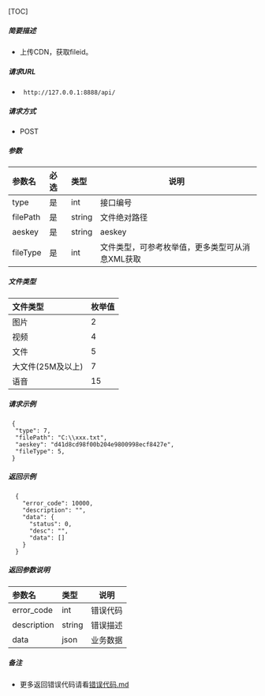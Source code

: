 

[TOC]
    
##### 简要描述

- 上传CDN，获取fileid。

##### 请求URL
- ` http://127.0.0.1:8888/api/`
  
##### 请求方式
- POST 

##### 参数

| 参数名      | 必选 | 类型     | 说明                        |
|:---------|:---|:-------|---------------------------|
| type     | 是  | int    | 接口编号                      |
| filePath | 是  | string | 文件绝对路径                    |
| aeskey   | 是  | string | aeskey                    |
| fileType | 是  | int    | 文件类型，可参考枚举值，更多类型可从消息XML获取 |

##### 文件类型

| 文件类型        | 枚举值 |
|:------------|:----|
| 图片          | 2   |
| 视频          | 4   |
| 文件          | 5   |
| 大文件(25M及以上) | 7   |
| 语音          | 15  |

##### 请求示例

```
 {
  "type": 7,
  "filePath": "C:\\xxx.txt",
  "aeskey": "d41d8cd98f00b204e9800998ecf8427e",
  "fileType": 5,
 } 
```

##### 返回示例 

``` 
  {
    "error_code": 10000,
    "description": "",
    "data": {
      "status": 0,
      "desc": "",
      "data": []
    }
  }
```

##### 返回参数说明 

|参数名|类型|说明|
|:-----  |:-----|-----                           |
|error_code |int   |错误代码  |
|description|string|错误描述|
|data|json|业务数据|

##### 备注 

- 更多返回错误代码请看[错误代码.md](../错误代码.md)







